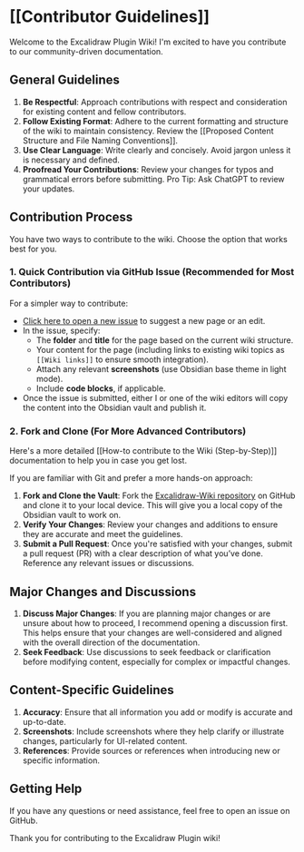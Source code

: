 # [[Contributor Guidelines]]

Welcome to the Excalidraw Plugin Wiki! I'm excited to have you contribute to our community-driven documentation.

## General Guidelines

1. **Be Respectful**: Approach contributions with respect and consideration for existing content and fellow contributors.
2. **Follow Existing Format**: Adhere to the current formatting and structure of the wiki to maintain consistency. Review the [[Proposed Content Structure and File Naming Conventions]].
3. **Use Clear Language**: Write clearly and concisely. Avoid jargon unless it is necessary and defined.
4. **Proofread Your Contributions**: Review your changes for typos and grammatical errors before submitting. Pro Tip: Ask ChatGPT to review your updates.

## Contribution Process

You have two ways to contribute to the wiki. Choose the option that works best for you.

### 1. Quick Contribution via GitHub Issue (Recommended for Most Contributors)
For a simpler way to contribute:
- [Click here to open a new issue](https://github.com/zsviczian/excalidraw-wiki/issues/new?assignees=&labels=contribution&projects=&template=wiki-contribution.yaml&title=New+Wiki+Page+Contribution%3A+%5BPAGE+TITLE%5D) to suggest a new page or an edit.
- In the issue, specify:
  - The **folder** and **title** for the page based on the current wiki structure.
  - Your content for the page (including links to existing wiki topics as `[[Wiki links]]` to ensure smooth integration).
  - Attach any relevant **screenshots** (use Obsidian base theme in light mode).
  - Include **code blocks**, if applicable.
- Once the issue is submitted, either I or one of the wiki editors will copy the content into the Obsidian vault and publish it.

### 2. Fork and Clone (For More Advanced Contributors)

Here's a more detailed [[How-to contribute to the Wiki  (Step-by-Step)]] documentation to help you in case you get lost.

If you are familiar with Git and prefer a more hands-on approach:
1. **Fork and Clone the Vault**: Fork the [Excalidraw-Wiki repository](https://github.com/zsviczian/excalidraw-wiki) on GitHub and clone it to your local device. This will give you a local copy of the Obsidian vault to work on.
2. **Verify Your Changes**: Review your changes and additions to ensure they are accurate and meet the guidelines.
3. **Submit a Pull Request**: Once you're satisfied with your changes, submit a pull request (PR) with a clear description of what you’ve done. Reference any relevant issues or discussions.

## Major Changes and Discussions

1. **Discuss Major Changes**: If you are planning major changes or are unsure about how to proceed, I recommend opening a discussion first. This helps ensure that your changes are well-considered and aligned with the overall direction of the documentation.
2. **Seek Feedback**: Use discussions to seek feedback or clarification before modifying content, especially for complex or impactful changes.

## Content-Specific Guidelines

1. **Accuracy**: Ensure that all information you add or modify is accurate and up-to-date.
2. **Screenshots**: Include screenshots where they help clarify or illustrate changes, particularly for UI-related content.
3. **References**: Provide sources or references when introducing new or specific information.

## Getting Help

If you have any questions or need assistance, feel free to open an issue on GitHub.

Thank you for contributing to the Excalidraw Plugin wiki!
